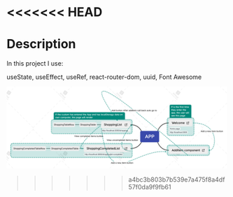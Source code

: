 <<<<<<< HEAD
=======
# Description
In this project I use:

useState,
useEffect,
useRef,
react-router-dom,
uuid,
Font Awesome

![image](https://github.com/liuhaiwei-2021/EIKA/blob/main/APP.png)
>>>>>>> a4bc3b803b7b539e7a475f8a4df57f0da9f9fb61
